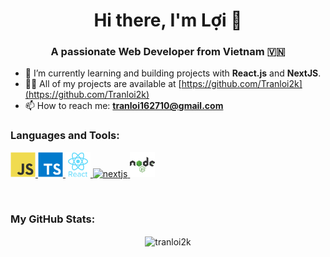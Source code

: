 <!-- Start copying from here -->

<!-- <p align="center">
  <img src="URL_TO_YOUR_BANNER_IMAGE" alt="My Banner" />
</p> -->

<h1 align="center">Hi there, I'm Lợi 👋</h1>
<h3 align="center">A passionate Web Developer from Vietnam 🇻🇳</h3>

- 🌱 I’m currently learning and building projects with **React.js** and **NextJS**.
- 👨‍💻 All of my projects are available at [https://github.com/Tranloi2k](https://github.com/Tranloi2k)
- 📫 How to reach me: **tranloi162710@gmail.com**
<!-- - ⚡ Fun fact: I love turning ideas into reality with code. -->

<!-- <h3 align="left">Connect with me:</h3>
<p align="left">
<a href="https://linkedin.com/in/your_linkedin_username" target="blank"><img align="center" src="https://raw.githubusercontent.com/rahuldkjain/github-profile-readme-generator/master/src/images/icons/Social/linked-in-alt.svg" alt="your_linkedin_username" height="30" width="40" /></a>
<a href="https://fb.com/your_facebook_username" target="blank"><img align="center" src="https://raw.githubusercontent.com/rahuldkjain/github-profile-readme-generator/master/src/images/icons/Social/facebook.svg" alt="your_facebook_username" height="30" width="40" /></a>
</p> -->

<!-- <br/> -->

<h3 align="left">Languages and Tools:</h3>
<p align="left">
  <a href="https://developer.mozilla.org/en-US/docs/Web/JavaScript" target="_blank" rel="noreferrer"> <img src="https://raw.githubusercontent.com/devicons/devicon/master/icons/javascript/javascript-original.svg" alt="javascript" width="40" height="40"/> </a>
  <a href="https://www.typescriptlang.org/" target="_blank" rel="noreferrer"> <img src="https://raw.githubusercontent.com/devicons/devicon/master/icons/typescript/typescript-original.svg" alt="typescript" width="40" height="40"/> </a>
  <a href="https://reactjs.org/" target="_blank" rel="noreferrer"> <img src="https://raw.githubusercontent.com/devicons/devicon/master/icons/react/react-original-wordmark.svg" alt="react" width="40" height="40"/> </a>
  <a href="https://nextjs.org/" target="_blank" rel="noreferrer"> <img src="https://cdn.worldvectorlogo.com/logos/nextjs-2.svg" alt="nextjs" width="40" height="40"/> </a>
  <!-- <a href="https://nestjs.com/" target="_blank" rel="noreferrer"> <img src="https://raw.githubusercontent.com/devicons/devicon/master/icons/nestjs/nestjs-plain.svg" alt="nestjs" width="40" height="40"/> </a> -->
  <a href="https://nodejs.org" target="_blank" rel="noreferrer"> <img src="https://raw.githubusercontent.com/devicons/devicon/master/icons/nodejs/nodejs-original-wordmark.svg" alt="nodejs" width="40" height="40"/> </a>
</p>

<br/>

<h3 align="left">My GitHub Stats:</h3>
<p align="center">
  <!-- <img align="center" src="https://github-readme-stats.vercel.app/api?username=Tranloi2k&show_icons=true&locale=en&theme=tokyonight" alt="tranloi2k" /> -->
  <img align="center" src="https://github-readme-stats.vercel.app/api/top-langs?username=Tranloi2k&layout=compact&locale=en&theme=tokyonight" alt="tranloi2k" />
</p>

<!-- End copying here -->
